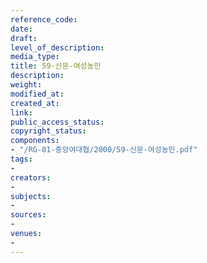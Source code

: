 ```yaml
---
reference_code: 
date: 
draft: 
level_of_description: 
media_type: 
title: 59-신문-여성농민
description: 
weight: 
modified_at: 
created_at: 
link: 
public_access_status: 
copyright_status: 
components:
- "/RG-01-중앙여대협/2000/59-신문-여성농민.pdf"
tags:
- 
creators:
- 
subjects:
- 
sources:
- 
venues:
- 
---
```

